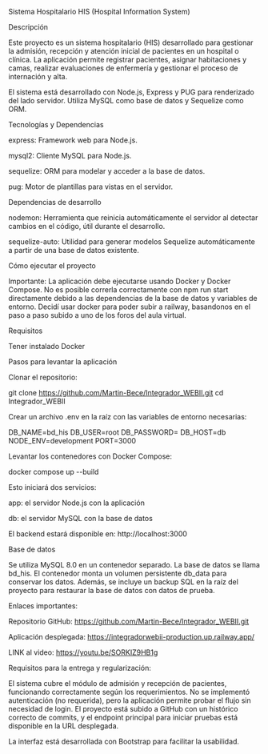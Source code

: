 Sistema Hospitalario HIS (Hospital Information System)

Descripción

Este proyecto es un sistema hospitalario (HIS) desarrollado para gestionar la admisión, recepción y atención inicial de pacientes en un hospital o clínica. La aplicación permite registrar pacientes, asignar habitaciones y camas, realizar evaluaciones de enfermería y gestionar el proceso de internación y alta.

El sistema está desarrollado con Node.js, Express y PUG para renderizado del lado servidor. Utiliza MySQL como base de datos y Sequelize como ORM.

Tecnologías y Dependencias

express: Framework web para Node.js.

mysql2: Cliente MySQL para Node.js.

sequelize: ORM para modelar y acceder a la base de datos.

pug: Motor de plantillas para vistas en el servidor.

Dependencias de desarrollo

nodemon: Herramienta que reinicia automáticamente el servidor al detectar cambios en el código, útil durante el desarrollo.

sequelize-auto: Utilidad para generar modelos Sequelize automáticamente a partir de una base de datos existente.

Cómo ejecutar el proyecto

Importante: 
La aplicación debe ejecutarse usando Docker y Docker Compose. No es posible correrla correctamente con npm run start directamente debido a las dependencias de la base de datos y variables de entorno. Decidí usar docker para poder subir a railway, basandonos en el paso a paso subido a uno de los foros del aula virtual.

Requisitos

Tener instalado Docker

Pasos para levantar la aplicación

Clonar el repositorio:

git clone https://github.com/Martin-Bece/Integrador_WEBII.git
cd Integrador_WEBII

Crear un archivo .env en la raíz con las variables de entorno necesarias:

DB_NAME=bd_his
DB_USER=root
DB_PASSWORD=
DB_HOST=db
NODE_ENV=development
PORT=3000

Levantar los contenedores con Docker Compose:

docker compose up --build

Esto iniciará dos servicios:

app: el servidor Node.js con la aplicación

db: el servidor MySQL con la base de datos

El backend estará disponible en: http://localhost:3000

Base de datos

Se utiliza MySQL 8.0 en un contenedor separado. La base de datos se llama bd_his. El contenedor monta un volumen persistente db_data para conservar los datos. Además, se incluye un backup SQL en la raíz del proyecto para restaurar la base de datos con datos de prueba.

Enlaces importantes:

Repositorio GitHub: https://github.com/Martin-Bece/Integrador_WEBII.git

Aplicación desplegada: https://integradorwebii-production.up.railway.app/

LINK al video: https://youtu.be/SORKIZ9HB1g

Requisitos para la entrega y regularización: 

El sistema cubre el módulo de admisión y recepción de pacientes, funcionando correctamente según los requerimientos. No se implementó autenticación (no requerida), pero la aplicación permite probar el flujo sin necesidad de login. 
El proyecto está subido a GitHub con un histórico correcto de commits, y el endpoint principal para iniciar pruebas está disponible en la URL desplegada.

La interfaz está desarrollada con Bootstrap para facilitar la usabilidad.
